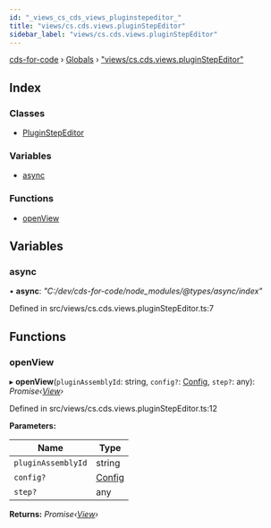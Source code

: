 ```yaml
---
id: "_views_cs_cds_views_pluginstepeditor_"
title: "views/cs.cds.views.pluginStepEditor"
sidebar_label: "views/cs.cds.views.pluginStepEditor"
---
```


[cds-for-code](../index.md) › [Globals](../globals.md) › ["views/cs.cds.views.pluginStepEditor"](_views_cs_cds_views_pluginstepeditor_.md)

## Index

### Classes

* [PluginStepEditor](../classes/_views_cs_cds_views_pluginstepeditor_.pluginstepeditor.md)

### Variables

* [async](_views_cs_cds_views_pluginstepeditor_.md#async)

### Functions

* [openView](_views_cs_cds_views_pluginstepeditor_.md#openview)

## Variables

###  async

• **async**: *"C:/dev/cds-for-code/node_modules/@types/async/index"*

Defined in src/views/cs.cds.views.pluginStepEditor.ts:7

## Functions

###  openView

▸ **openView**(`pluginAssemblyId`: string, `config?`: [Config](../interfaces/_api_cds_webapi_cdswebapi_.cdswebapi.config.md), `step?`: any): *Promise‹[View](../classes/_core_webui_view_.view.md)›*

Defined in src/views/cs.cds.views.pluginStepEditor.ts:12

**Parameters:**

Name | Type |
------ | ------ |
`pluginAssemblyId` | string |
`config?` | [Config](../interfaces/_api_cds_webapi_cdswebapi_.cdswebapi.config.md) |
`step?` | any |

**Returns:** *Promise‹[View](../classes/_core_webui_view_.view.md)›*

